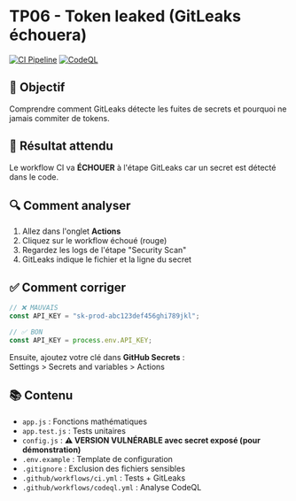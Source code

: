 # TP06 - Token leaked (GitLeaks échouera)

[![CI Pipeline](https://github.com/Simon-Fontaine/github-actions/actions/workflows/ci.yml/badge.svg)](https://github.com/Simon-Fontaine/github-actions/actions/workflows/ci.yml)
[![CodeQL](https://github.com/Simon-Fontaine/github-actions/actions/workflows/codeql.yml/badge.svg)](https://github.com/Simon-Fontaine/github-actions/actions/workflows/codeql.yml)

## 🎯 Objectif

Comprendre comment GitLeaks détecte les fuites de secrets et pourquoi ne jamais commiter de tokens.

## 🔴 Résultat attendu

Le workflow CI va **ÉCHOUER** à l'étape GitLeaks car un secret est détecté dans le code.

## 🔍 Comment analyser

1. Allez dans l'onglet **Actions**
2. Cliquez sur le workflow échoué (rouge)
3. Regardez les logs de l'étape "Security Scan"
4. GitLeaks indique le fichier et la ligne du secret

## ✅ Comment corriger

```javascript
// ❌ MAUVAIS
const API_KEY = "sk-prod-abc123def456ghi789jkl";

// ✅ BON
const API_KEY = process.env.API_KEY;
```

Ensuite, ajoutez votre clé dans **GitHub Secrets** :  
Settings > Secrets and variables > Actions

## 📚 Contenu

- `app.js` : Fonctions mathématiques
- `app.test.js` : Tests unitaires
- `config.js` : **⚠️ VERSION VULNÉRABLE avec secret exposé (pour démonstration)**
- `.env.example` : Template de configuration
- `.gitignore` : Exclusion des fichiers sensibles
- `.github/workflows/ci.yml` : Tests + GitLeaks
- `.github/workflows/codeql.yml` : Analyse CodeQL
